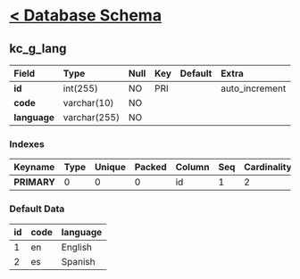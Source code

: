 # [< Database Schema](DatabaseSchema.md) #

## kc\_g\_lang ##
| **Field** | Type | Null | Key | Default | Extra | Comment |
|:----------|:-----|:-----|:----|:--------|:------|:--------|
| **id**    | int(255) | NO   | PRI |         | auto\_increment |         |
| **code**  | varchar(10) | NO   |     |         |       |         |
| **language** | varchar(255) | NO   |     |         |       |         |


### Indexes ###
| **Keyname** | Type | Unique | Packed | Column | Seq | Cardinality | Collation | Null | Comment |
|:------------|:-----|:-------|:-------|:-------|:----|:------------|:----------|:-----|:--------|
| **PRIMARY** | 0    | 0      | 0      | id     | 1   | 2           | A         | 0    | 0       |


### Default Data ###
| id | code | language |
|:---|:-----|:---------|
| 1  | en   | English  |
| 2  | es   | Spanish  |